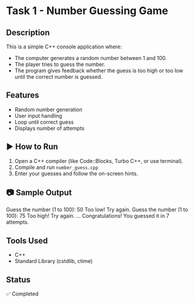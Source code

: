 # Task 1 - Number Guessing Game 

## Description
This is a simple C++ console application where:
- The computer generates a random number between 1 and 100.
- The player tries to guess the number.
- The program gives feedback whether the guess is too high or too low until the correct number is guessed.

## Features
- Random number generation
- User input handling
- Loop until correct guess
- Displays number of attempts

## ▶ How to Run
1. Open a C++ compiler (like Code::Blocks, Turbo C++, or use terminal).
2. Compile and run `number_guess.cpp`
3. Enter your guesses and follow the on-screen hints.

## 📷 Sample Output
Guess the number (1 to 100): 50
Too low! Try again.
Guess the number (1 to 100): 75
Too high! Try again.
...
Congratulations! You guessed it in 7 attempts.

## Tools Used
- C++
- Standard Library (cstdlib, ctime)

## Status
✅ Completed
